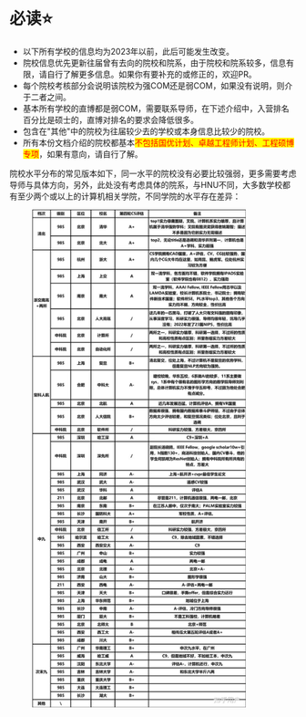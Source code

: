 # 必读⭐

* 以下所有学校的信息均为2023年以前，此后可能发生改变。
* 院校信息优先更新往届曾有去向的院校和院系，由于院校和院系较多，信息有限，请自行了解更多信息。如果你有要补充的或修正的，欢迎PR。
* 每个院校考核部分会说明该院校为强COM还是弱COM，如果没有说明，则介于二者之间。
* 基本所有学校的直博都是弱COM，需要联系导师，在下述介绍中，入营排名百分比是硕士的，直博对排名的要求会降低很多。
* 包含在"其他"中的院校为往届较少去的学校或本身信息比较少的院校。
* 所有本份文档介绍的院校都基本<mark style="color:red;">不包括国优计划、卓越工程师计划、工程硕博专项</mark>，如果有意向，请自行了解。

[^国优计划]: 2023年出台，研究生在读期间修读一部分教育学课程，毕业时拿到本专业学位同时获得相应教育学位和中小学教师资格证，主要面向理工科推免。

院校水平分布的常见版本如下，同一水平的院校没有必要比较强弱，更多需要考虑导师与具体方向，另外，此处没有考虑具体的院系，与HNU不同，大多数学校都有至少两个或以上的计算机相关学院，不同学院的水平存在差异：

<figure><img src="../.gitbook/assets/计算机专业保研.jpeg" alt="" width="375"><figcaption></figcaption></figure>




